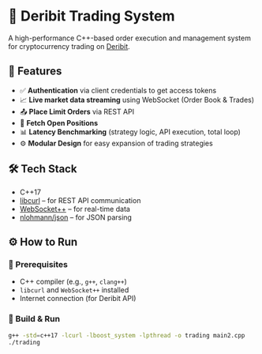# 🚀 Deribit Trading System

A high-performance C++-based order execution and management system for cryptocurrency trading on [Deribit](https://www.deribit.com/).

## 📌 Features

- ✅ **Authentication** via client credentials to get access tokens
- 📈 **Live market data streaming** using WebSocket (Order Book & Trades)
- 📤 **Place Limit Orders** via REST API
- 📍 **Fetch Open Positions**
- 📊 **Latency Benchmarking** (strategy logic, API execution, total loop)
- ⚙️ **Modular Design** for easy expansion of trading strategies

## 🛠️ Tech Stack

- C++17
- [libcurl](https://curl.se/libcurl/) – for REST API communication
- [WebSocket++](https://github.com/zaphoyd/websocketpp) – for real-time data
- [nlohmann/json](https://github.com/nlohmann/json) – for JSON parsing

## ⚙️ How to Run

### 🧱 Prerequisites
- C++ compiler (e.g., `g++`, `clang++`)
- `libcurl` and `WebSocket++` installed
- Internet connection (for Deribit API)

### 🧪 Build & Run

```bash
g++ -std=c++17 -lcurl -lboost_system -lpthread -o trading main2.cpp
./trading
